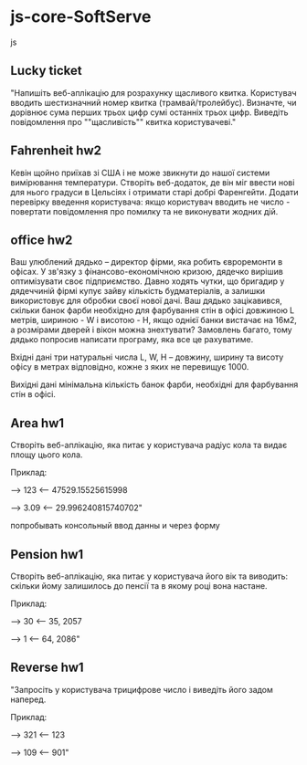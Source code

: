 # js-core-SoftServe

js

## Lucky ticket

"Напишіть веб-аплікацію для розрахунку щасливого квитка.
Користувач вводить шестизначний номер квитка (трамвай/тролейбус).
Визначте, чи дорівнює сума перших трьох цифр сумі останніх трьох цифр.
Виведіть повідомлення про ""щасливість"" квитка користувачеві."

## Fahrenheit hw2

Кевін щойно приїхав зі США і не може звикнути до нашої системи вимірювання
температури.
Створіть веб-додаток, де він міг ввести нові для нього градуси в Цельсіях
і отримати старі добрі Фаренгейти. Додати перевірку введення користувача:
якщо користувач вводить не число - повертати повідомлення про помилку
та не виконувати жодних дій.

## office hw2

Ваш улюблений дядько – директор фірми, яка робить євроремонти в офісах.
У зв'язку з фінансово-економічною кризою, дядечко вирішив оптимізувати
своє підприємство. Давно ходять чутки, що бригадир у дядеччиній фірмі купує зайву
кількість будматеріалів, а залишки використовує для обробки своєї нової дачі.
Ваш дядько зацікавився, скільки банок фарби необхідно для фарбування стін в офісі
довжиною L метрів, шириною - W і висотою - H, якщо однієї банки вистачає на 16м2,
а розмірами дверей і вікон можна знехтувати? Замовлень багато, тому дядько попросив
написати програму, яка все це рахуватиме.

Вхідні дані три натуральні числа L, W, H – довжину, ширину та висоту офісу в метрах
відповідно, кожне з яких не перевищує 1000.

Вихідні дані мінімальна кількість банок фарби, необхідні для фарбування стін в офісі.

## Area hw1

Створіть веб-аплікацію, яка питає у користувача радіус кола та видає площу цього кола.

Приклад:

--> 123
<-- 47529.15525615998

--> 3.09
<-- 29.996240815740702"

попробывать консольный ввод данны и через форму

## Pension hw1

Створіть веб-аплікацію, яка питає у користувача його вік та виводить:
скільки йому залишилось до пенсії та в якому році вона настане.

Приклад:

--> 30
<-- 35, 2057

--> 1
<-- 64, 2086"

## Reverse hw1

"Запросіть у користувача трицифрове число і виведіть його задом наперед.

Приклад:

--> 321
<-- 123

--> 109
<-- 901"
